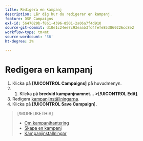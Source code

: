 ```yaml
---
title: Redigera en kampanj
description: Lär dig hur du redigerar en kampanj.
feature: DSP Campaigns
exl-id: 5647029b-f861-4396-8501-2a06a7f4d910
source-git-commit: d10e1c24ee7c93eaab3fd4fefe853860226cc8e2
workflow-type: tm+mt
source-wordcount: '36'
ht-degree: 2%

---
```


# Redigera en kampanj

1. Klicka på **[!UICONTROL Campaigns]** på huvudmenyn.
1. 
   1. Klicka på **bredvid kampanjnamnet... >[!UICONTROL Edit]**.
1. Redigera [kampanjinställningarna](campaign-settings.md).
1. Klicka på **[!UICONTROL Save Campaign]**.

>[!MORELIKETHIS]
>
>* [Om kampanjhantering](campaign-about.md)
>* [Skapa en kampanj](campaign-create.md)
>* [Kampanjinställningar](campaign-settings.md)

